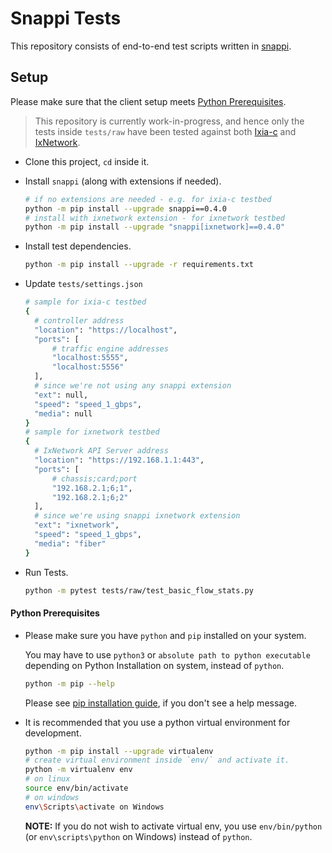 # Snappi Tests

This repository consists of end-to-end test scripts written in [snappi](https://github.com/open-traffic-generator/snappi).

## Setup

Please make sure that the client setup meets [Python Prerequisites](#python-prerequisites).

>This repository is currently work-in-progress, and hence only the tests inside `tests/raw` have been tested against both [Ixia-c](https://github.com/open-traffic-generator/ixia-c) and [IxNetwork](https://www.keysight.com/in/en/products/network-test/protocol-load-test/ixnetwork.html).

- Clone this project, `cd` inside it.

- Install `snappi` (along with extensions if needed).

  ```sh
  # if no extensions are needed - e.g. for ixia-c testbed
  python -m pip install --upgrade snappi==0.4.0
  # install with ixnetwork extension - for ixnetwork testbed
  python -m pip install --upgrade "snappi[ixnetwork]==0.4.0"
  ```

- Install test dependencies.

  ```sh
  python -m pip install --upgrade -r requirements.txt
  ```

- Update `tests/settings.json`

  ```sh
  # sample for ixia-c testbed
  {
    # controller address
    "location": "https://localhost",
    "ports": [
        # traffic engine addresses 
        "localhost:5555",
        "localhost:5556"
    ],
    # since we're not using any snappi extension
    "ext": null,
    "speed": "speed_1_gbps",
    "media": null
  }
  # sample for ixnetwork testbed
  {
    # IxNetwork API Server address
    "location": "https://192.168.1.1:443",
    "ports": [
        # chassis;card;port
        "192.168.2.1;6;1",
        "192.168.2.1;6;2"
    ],
    # since we're using snappi ixnetwork extension
    "ext": "ixnetwork",
    "speed": "speed_1_gbps",
    "media": "fiber"
  }
  ```

- Run Tests.

  ```sh
  python -m pytest tests/raw/test_basic_flow_stats.py
  ```

#### Python Prerequisites

- Please make sure you have `python` and `pip` installed on your system.

  You may have to use `python3` or `absolute path to python executable` depending on Python Installation on system, instead of `python`.

  ```sh
  python -m pip --help
  ```
  
  Please see [pip installation guide](https://pip.pypa.io/en/stable/installing/), if you don't see a help message.

- It is recommended that you use a python virtual environment for development.

  ```sh
  python -m pip install --upgrade virtualenv
  # create virtual environment inside `env/` and activate it.
  python -m virtualenv env
  # on linux
  source env/bin/activate
  # on windows
  env\Scripts\activate on Windows
  ```

  **NOTE:** If you do not wish to activate virtual env, you use `env/bin/python` (or `env\scripts\python` on Windows) instead of `python`.
